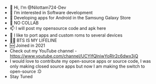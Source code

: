 - 👋 Hi, I’m @Nilottam724-Dev
- 👀 I’m interested in Software development
- 🌱 Developing apps for Android in the Samsung Galaxy Store
- 💞️ NO COLLAB
- 📫 I will post my opensource code and apk here
- 📲 I like to port apps and custom roms to several devices
- 🎵💜 BTS IS MY LIFELINE
- 🆕 Joined in 2021
- Check out my YouTube channel - https://www.youtube.com/channel/UCYIfQlniwYoRIr2c6dwx3jQ
- I would love to contribute my open-source apps or source code, I was only making closed source apps but now I am making the switch to open-source :D
- Stay Tuned
